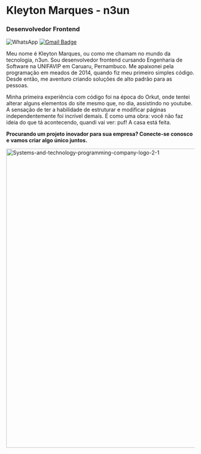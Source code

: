 # Kleyton Marques - n3un

### Desenvolvedor Frontend

  <img src="https://img.shields.io/badge/-WhatsApp-25d366?style=flat-square&labelColor=25d366&logo=whatsapp&logoColor=white&link=wa.me/5587991738373" alt="WhatsApp"/></a>
[![Gmail Badge](https://img.shields.io/badge/Gmail-n3undev@gmail.com-blue.svg)](mailto:n3undevd@gmail.com)

Meu nome é Kleyton Marques, ou como me chamam no mundo da tecnologia, n3un. Sou desenvolvedor frontend cursando Engenharia de Software na UNIFAVIP em Caruaru, Pernambuco.
Me apaixonei pela programação em meados de 2014, quando fiz meu primeiro simples código. Desde então, me aventuro criando soluções de alto padrão para as pessoas.

Minha primeira experiência com código foi na época do Orkut, onde tentei alterar alguns elementos do site mesmo que, no dia, assistindo no youtube. A sensação de ter a habilidade de estruturar e modificar páginas independentemente foi incrível demais. É como uma obra: você não faz ideia do que tá acontecendo, quandi vai ver: puf! A casa está feita.

**Procurando um projeto inovador para sua empresa? Conecte-se conosco e vamos criar algo único juntos.**

<a href="https://imgbb.com/"><img src="https://i.ibb.co/jZy8769z/Systems-and-technology-programming-company-logo-2-1.png" alt="Systems-and-technology-programming-company-logo-2-1" border="0" min-width="400px" max-width="300px" width="800px" align="center">
></a>

